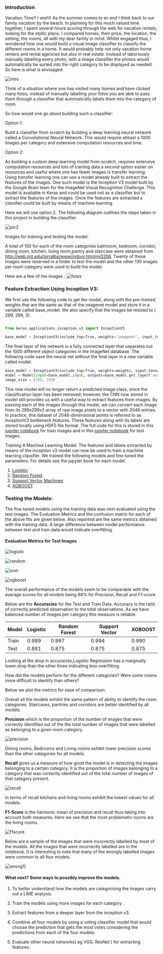 
### Introduction

Vacation Time!! I wish!! As the summer comes to an end I think back to our family vacation by the beach. In planning for this much valued time together, I spent several hours scoring through the web for vacation rentals, looking for the idyllic place. I compared homes, their price, the location, the setting, the rooms, all with my dear family in mind. Whilst engaged thus, I wondered how one would build a visual image classifier to classify the different rooms in a home. It would probably help not only vacation home renters and rental agencies but also in real estate. Instead of laboriously manually labeliing every photo, with a image classifier the photos would automatically be sorted into the right category to be displayed as needed. So here is what is envisaged:
 
![intro](.\inserts\class_intro.png)

Think of a  situation where one has visited many homes and have clicked many fotos, instead of manually labelling your fotos you are able to pass them through a classifier that automatically labels them into the category of room. 

So how would one go about building such a classifier:

Option 1: 

Build a classifier from scratch by building a deep learning neural network called a Convolutional Neural Network. This would require atleast a 1000 images per category and extensive computation resources and time. 

Option 2: 

As building a custom deep learning model from scratch, requires extensive computation resources and lots of training data a second option easier on resources and useful where one has fewer images is transfer learning. Using transfer learning one can use a model already built to extract the features of the images. One such model is the Inception V3 model built by the Google Brain team for the ImageNet Visual Recognition Challenge. This model is available in Keras and could be used  not as a classifier but to extract the features of the images. Once the features are extracted a classfier could be built by means of machine learning. 

Here we will use option 2. The following diagram outlines the steps  taken in this project in building the classifier. 

![pic2](.\inserts\flowchart.png)


Images for training and testing the model:

A total of 150 for each of the room categories bathroom, bedroom, corridor, dining room, kitchen, living room,pantry and staircase were obtained from http://web.mit.edu/torralba/www/indoor.htmljmj3206. 
Twenty of these images were reserved in a folder to test the model and the other 130 images per room category were used to build the model. 

Here are a few of the images :
![fotos](.\inserts\fotos.png)


### Feature Extraction Using Inception V3:

We first use the following code to get the model, along with the pre-trained weights that are the same as that of the imagenet model and store it in a variable called base_model. We also specify that the images be resized to ( 299, 299, 3).

```python

from keras.applications.inception_v3 import InceptionV3

base_model = InceptionV3(include_top=True, weights='imagenet', input_tensor=Input(shape=(299,299,3)))

```
The final layer of the network is a fully connected layer that separates out the 1000 different object categories in the ImageNet database. The following code save the neural net without the final layer in a new variable called model.

```python
base_model = InceptionV3(include_top=True, weights=weights, input_tensor=Input(shape=(299,299,3)))
model = Model(input=base_model.input, outputs=base_model.get_layer('avg_pool').output)
image_size = (299, 299)

```
This new model will no longer return a predicted image class, since the classification layer has been removed; however, the CNN now stored in model still provides us with a useful way to extract features from images. By passing each of the images through this model, we can convert each image from its 299x299x3 array of raw image pixels to a vector with 2048 entries. In practice, this dataset of 2048-dimensional points is referred to as InceptionV3 bottleneck features. These features along with its labels are stored locally using HDF5 file format. The full code for this is stored in this [jupyter notebook](https://github.com/HSGM/Springboard/blob/master/project2/train_inceptionv3_getfeatures.ipynb) for train images and in this [jupyter notebook](https://github.com/HSGM/Springboard/blob/master/project2/test_inceptionv3_getfeatures.ipynb) for test images.

Training A Machine Learning Model: The features and labels extracted by means of the inception v3 model can now be used to train a machine learning classfier. We trained the following models and fine tuned the parameters. For details see the jupyter book for each model.

1. [Logistic](https://github.com/HSGM/Springboard/blob/master/project2/train_logistic.ipynb)
2. [Random Forest](https://github.com/HSGM/Springboard/blob/master/project2/train_randomforest.ipynb)
3. [Support Vector Machines](https://github.com/HSGM/Springboard/blob/master/project2/train_svm.ipynb)
4. [XGBOOST](https://github.com/HSGM/Springboard/blob/master/project2/train_xgboost_splittrain.ipynb)


### Testing the Models:
The fine tuned models using the training data was next evaluated using the test images. The Evaluation Metrics and the confusion matrix for each of the above fits are given below. Also reported are the same metrics obtained with the training data. A large difference between model performance between test and train data would indicate overfitting.

#### Evaluation Metrics for Test Images



![logistic](.\inserts\logistic.png)

![random](.\inserts\randomforest.png)

![svm](.\inserts\SupportVector.png)

![xgboost](.\inserts\xgboost_1.png)


The overall performance of the models seem to be comparable with the average scores for all models being 88% for Precision, Recall and F1-score  

Below are the **Accuracies** for the Test and Train Data. Accuracy is the ratio of correctly predicted observation to the total observations. As we have balanced number of images per category this measure is reliable.

Model| Logistic|Random Forest| Support Vector| XGBOOST|
-----|---------|-------------|---------------|----------|
Train| 0.989|0.997|0.994|0.990|
Test| 0.881|0.875|0.875| 0.875|

Looking at the drop in accuracies,Logistic Regression has a marginally lower drop than the other three indicating less overfitting.

How did the models perform for the different categories? Were some rooms more difficult to identify than others?

Below we plot the metrics for ease of comparison:

Overall all the models exhibit the same pattern of ability to identify the room categories. Staircases, pantries and corridors are better identified by all models.

**Precision** which is the proportion of the number of images that were correctly identified out of the  the total number of images that were labelled as belonging to a given room category.

![precision](.\inserts\precision_test.png)


Dining rooms, Bedrooms and Living rooms exhibit lower precision scores than the other categories for all models. 


**Recall** gives us a measure of how good the model is in detecting the images belonging to a certain category. It is the proportion of images belonging to a category that was correctly identified out of the total number of images of that category present.

![recall](.\inserts\recall_test.png)

In terms of recall kitchens and living rooms exhibit the lowest values for all models.

**F1-Score** is the harmonic mean of precision and recall thus taking into account both measures. Here we see that the most problematic rooms are the living rooms.

![f1score](.\inserts\f1_test.png)


Below are a sample of the images that were incorrectly labelled by most of the models. All the images that were incorrectly labelled are in the notebook. It is interesting to note that many of the wrongly labelled images were common to all four models.



![wrong1](.\inserts\wrong_pics.png)| 


#### What next? Some ways to possibly improve the models. 

1. To better understand how the models are categorising the images carry out a LIME analysis. 

2. Train the models using more images for each category .

3. Extract features from a  deeper layer from the inception v3.

4. Combine all four models by using a voting classifier model that would choose the prediction that gets the most votes considering the predictions from each of the four models.

5. Evaluate other  neural networks( eg VGG, ResNet ) for extracting features.




















